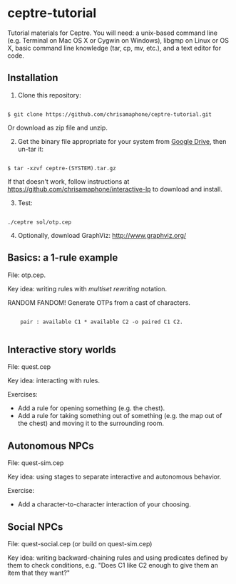 # ceptre-tutorial
Tutorial materials for Ceptre. You will need: a unix-based command line
(e.g. Terminal on Mac OS X or Cygwin on Windows), libgmp on
Linux or OS X, basic command line knowledge (tar, cp, mv, etc.), and a text
editor for code.

## Installation

1. Clone this repository: 

<code>
$ git clone https://github.com/chrisamaphone/ceptre-tutorial.git
</code>

Or download as zip file and unzip.


2. Get the binary file appropriate for your system from [Google
   Drive](https://drive.google.com/drive/u/1/folders/0B6BJA78gViuAN3A0WlVkdXBjMk0), then
   un-tar it:
  
<code>
$ tar -xzvf ceptre-(SYSTEM).tar.gz
</code>

If that doesn't work, follow instructions at https://github.com/chrisamaphone/interactive-lp
   to download and install.

3. Test: 

<code>
./ceptre sol/otp.cep
</code>

4. Optionally, download GraphViz: http://www.graphviz.org/ 

## Basics: a 1-rule example

File: otp.cep.

Key idea: writing rules with *multiset rewriting* notation.

RANDOM FANDOM! Generate OTPs from a cast of characters.

   <code>
    pair : available C1 * available C2 -o paired C1 C2.
   </code>


## Interactive story worlds

File: quest.cep

Key idea: interacting with rules.

Exercises:

- Add a rule for opening something (e.g. the chest).
- Add a rule for taking something out of something (e.g. the map out of the
  chest) and moving it to the surrounding room.


## Autonomous NPCs

File: quest-sim.cep

Key idea: using stages to separate interactive and autonomous behavior.

Exercise:
- Add a character-to-character interaction of your choosing.

## Social NPCs

File: quest-social.cep (or build on quest-sim.cep)

Key idea: writing backward-chaining rules and using predicates defined by
them to check conditions, e.g. "Does C1 like C2 enough to give them an item
that they want?"




